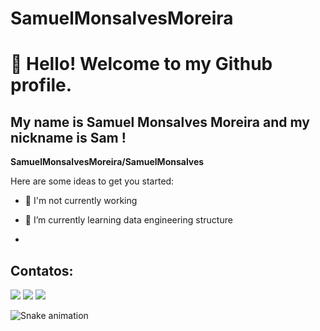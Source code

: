 # SamuelMonsalvesMoreira                 

# 👋 Hello! Welcome to my Github profile.
## My name is Samuel Monsalves Moreira and my nickname is Sam !

**SamuelMonsalvesMoreira/SamuelMonsalves** 

Here are some ideas to get you started:

- 🔭 I'm not currently working
- 🌱 I’m currently learning data engineering structure

- 
## Contatos:

<div>

<a href="https://instagram.com/samuelmonsalves_/" target="_blank"><img src="https://img.shields.io/badge/-Instagram-%23E4405F?style=for-the-badge&logo=instagram&logoColor=white" target="_blank"></a>
<a href = "mailto:samuelmonsalves@gmail.com"><img src="https://img.shields.io/badge/Gmail-D14836?style=for-the-badge&logo=gmail&logoColor=white" target="_blank"></a>
<a href="https://www.linkedin.com/in/samuel-monsalves-moreira/" target="_blank"><img src="https://img.shields.io/badge/-LinkedIn-%230077B5?style=for-the-badge&logo=linkedin&logoColor=white" target="_blank"></a>   
</div>

![Snake animation](https://github.com/seu-usuário-aqui/samuel-monsalves-moreira//blob/output/github-contribution-grid-snake.svg)

